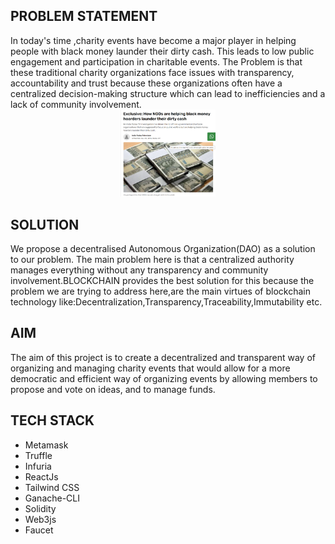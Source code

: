 <h2>PROBLEM STATEMENT</h2>In today's time ,charity events have become a major player in helping people with black money launder their dirty cash.
This leads to low public engagement and participation in charitable events. 
The Problem is that these traditional charity organizations face issues with transparency, accountability and trust because these organizations often have a centralized decision-making structure which can lead to inefficiencies and a lack of community involvement.
<div align="center">
<picture>
<img src="https://github.com/Shubh-Bindal/BC-Project/blob/main/newsClip.png" width="30%">
</picture>
</div>
<h2>SOLUTION</h2> We propose a decentralised Autonomous Organization(DAO) as a solution to our problem.
The main problem here is that a centralized authority manages everything without any transparency and community involvement.BLOCKCHAIN provides the best solution for this because the problem we are trying to address here,are the main virtues of blockchain technology like:Decentralization,Transparency,Traceability,Immutability etc.
<h2>AIM</h2>The aim of this project is to create a decentralized and transparent way of organizing and managing charity events that would allow for a more democratic and efficient way of organizing events by allowing members to propose and vote on ideas, and to manage funds.
<h2>TECH STACK</h2>

* Metamask
* Truffle
* Infuria
* ReactJs
* Tailwind CSS
* Ganache-CLI
* Solidity
* Web3js
* Faucet
